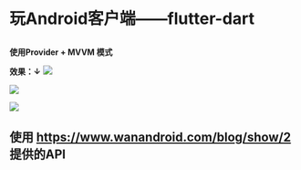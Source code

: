# 玩Android客户端——flutter-dart

##
**使用Provider + MVVM 模式**

**效果：↓**
![](https://github.com/15889280255/WanAndroidFlutter/blob/master/screenshot/20200621_103257.gif)

![](https://github.com/15889280255/WanAndroidFlutter/blob/master/screenshot/20200621_104020.gif)

![](https://github.com/15889280255/WanAndroidFlutter/blob/master/screenshot/20200621_104255.gif)

## 使用 https://www.wanandroid.com/blog/show/2 提供的API

